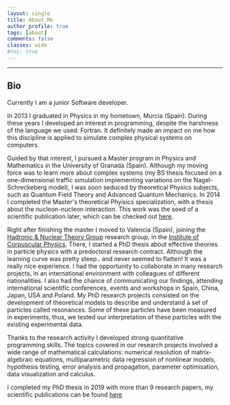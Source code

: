```yaml
---
layout: single
title: About Me
author_profile: true
tags: [about]
comments: false
classes: wide
#toc: true
---
```


--------

## Bio

Currently I am a junior Software developer. 

In 2013 I graduated in Physics in my hometown, Murcia (Spain).
During these years I developed an interest in programming, despite the harshness of the language we used: Fortran. 
It definitely made an impact on me how this discipline is applied to simulate complex physical systems on computers.

Guided by that interest, I pursued a Master program in Physics and Mathematics in the University of Granada (Spain).
Although my moving force was to learn more about complex systems (my BS thesis focused on a one-dimensional traffic simulation implementing variations on the Nagel-Schreckeberg model),
I was soon seduced by theoretical Physics subjects, such as Quantum Field Theory and Advanced Quantum Mechanics. In 2014 I completed the Master's theoretical Phyisics specialization, with a thesis about the nucleon-nucleon interaction. This work was the seed of a scientific publication later, which can be checked out [here](https://doi.org/10.1103/PhysRevC.96.014004).

Right after finishing the master I moved to Valencia (Spain), joining the [Hadronic & Nuclear Theory Group](https://ific.uv.es/nucth/research.html) research group, in the [Institute of Corpuscular Physics](https://webific.ific.uv.es/web/). 
There, I started a PhD thesis about effective theories in particle physics with a predoctoral research contract. 
Although the learning curve was pretty steep.. and never seemed to flatten! It was a really nice experience. 
I had the opportunity to collaborate in many research projects, in an international environment with colleagues of different nationalities. 
I also had the chance of communicating our findings, attending international scientific conferences, events and workshops in Spain, China, Japan, USA and Poland. 
My PhD research projects consisted on the development of theoretical models to describe and understand a set of particles called resonances. 
Some of these particles have been measured in experiments, thus, we tested our interpretation of these particles with the existing experimental data. 

Thanks to the research activity I developed strong quantitative programming skills. 
The topics covered in our research projects involved a wide range of mathematical calculations:  numerical resolution of matrix-algebraic equations, multiparametric data regression of nonlinear models, hypothesis testing, error analysis and propagation, parameter optimisation, data visualization and calculus.

I completed my PhD thesis in 2019 with more than 9 research papers, my scientific publications can be found [here](https://inspirehep.net/literature?sort=mostrecent&size=25&page=1&q=a%20fernandez-soler)
